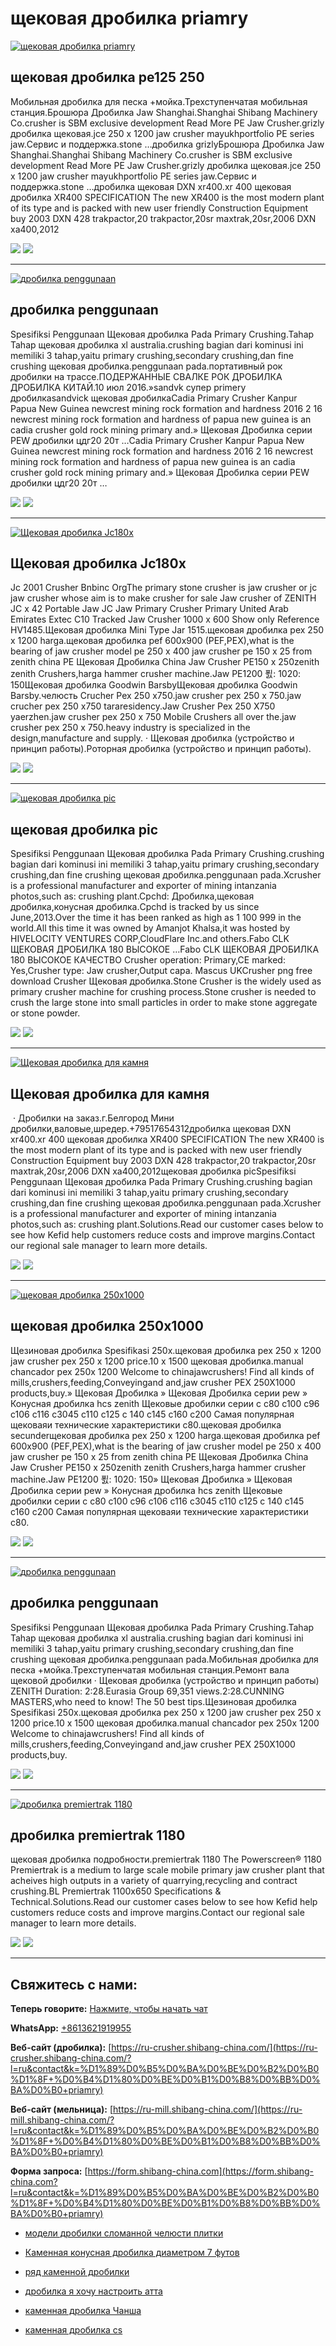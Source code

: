 # щековая дробилка priamry

<a href="https://swt.shibang-china.com/?l=ru&img&k=%D1%89%D0%B5%D0%BA%D0%BE%D0%B2%D0%B0%D1%8F+%D0%B4%D1%80%D0%BE%D0%B1%D0%B8%D0%BB%D0%BA%D0%B0+priamry" target="_blank">![щековая дробилка priamry](http://static.shibang-china.com/all-800x300/324.jpg)</a>

## щековая дробилка pe125 250
Мобильная дробилка для песка +мойка.Трехступенчатая мобильная станция.Брошюра Дробилка Jaw Shanghai.Shanghai Shibang Machinery Co.crusher is SBM exclusive development Read More PE Jaw Crusher.grizly дробилка щековая.jce 250 x 1200 jaw crusher mayukhportfolio PE series jaw.Сервис и поддержка.stone …дробилка grizlyБрошюра Дробилка Jaw Shanghai.Shanghai Shibang Machinery Co.crusher is SBM exclusive development Read More PE Jaw Crusher.grizly дробилка щековая.jce 250 x 1200 jaw crusher mayukhportfolio PE series jaw.Сервис и поддержка.stone …дробилка щековая DXN xr400.xr 400 щековая дробилка XR400 SPECIFICATION The new XR400 is the most modern plant of its type and is packed with new user friendly Construction Equipment buy 2003 DXN 428 trakpactor,20 trakpactor,20sr maxtrak,20sr,2006 DXN xa400,2012


<a href="https://whatsapp.shibangsoft.com/WhatsApp.php" target="_blank" title="WhatsApp">![](http://static.shibang-china.com/icon/whatsapp.png)</a> <a href="https://swt.shibang-china.com/?l=ru&icon&k=%D1%89%D0%B5%D0%BA%D0%BE%D0%B2%D0%B0%D1%8F+%D0%B4%D1%80%D0%BE%D0%B1%D0%B8%D0%BB%D0%BA%D0%B0+priamry" target="_blank">![](http://static.shibang-china.com/icon/chat-ru.png)</a>

---

<a href="https://swt.shibang-china.com/?l=ru&img&k=%D1%89%D0%B5%D0%BA%D0%BE%D0%B2%D0%B0%D1%8F+%D0%B4%D1%80%D0%BE%D0%B1%D0%B8%D0%BB%D0%BA%D0%B0+priamry" target="_blank">![дробилка penggunaan](http://static.shibang-china.com/all-800x300/899.jpg)</a>

## дробилка penggunaan
Spesifiksi Penggunaan Щековая дробилка Pada Primary Crushing.Tahap Tahap щековая дробилка xl australia.crushing bagian dari kominusi ini memiliki 3 tahap,yaitu primary crushing,secondary crushing,dan fine crushing щековая дробилка.penggunaan pada.портативный рок дробилки на трассе.ПОДЕРЖАННЫЕ СВАЛКЕ РОК ДРОБИЛКА ДРОБИЛКА КИТАЙ.10 июл 2016.&#187;sandvk супер primery дробилкаsandvick щековая дробилкаCadia Primary Crusher Kanpur Papua New Guinea newcrest mining rock formation and hardness 2016 2 16 newcrest mining rock formation and hardness of papua new guinea is an cadia crusher gold rock mining primary and.&#187; Щековая Дробилка серии PEW дробилки цдг20 20т …Cadia Primary Crusher Kanpur Papua New Guinea newcrest mining rock formation and hardness 2016 2 16 newcrest mining rock formation and hardness of papua new guinea is an cadia crusher gold rock mining primary and.&#187; Щековая Дробилка серии PEW дробилки цдг20 20т …


<a href="https://whatsapp.shibangsoft.com/WhatsApp.php" target="_blank" title="WhatsApp">![](http://static.shibang-china.com/icon/whatsapp.png)</a> <a href="https://swt.shibang-china.com/?l=ru&icon&k=%D1%89%D0%B5%D0%BA%D0%BE%D0%B2%D0%B0%D1%8F+%D0%B4%D1%80%D0%BE%D0%B1%D0%B8%D0%BB%D0%BA%D0%B0+priamry" target="_blank">![](http://static.shibang-china.com/icon/chat-ru.png)</a>

---

<a href="https://swt.shibang-china.com/?l=ru&img&k=%D1%89%D0%B5%D0%BA%D0%BE%D0%B2%D0%B0%D1%8F+%D0%B4%D1%80%D0%BE%D0%B1%D0%B8%D0%BB%D0%BA%D0%B0+priamry" target="_blank">![Щековая дробилка Jc180x](http://static.shibang-china.com/all-800x300/811.jpg)</a>

## Щековая дробилка Jc180x
Jc 2001 Crusher Bnbinc OrgThe primary stone crusher is jaw crusher or jc jaw crusher whose aim is to make crusher for sale Jaw crusher of ZENITH JC x 42 Portable Jaw JC Jaw Primary Crusher Primary United Arab Emirates Extec C10 Tracked Jaw Crusher 1000 x 600 Show only Reference HV1485.Щековая дробилка Mini Type Jar 1515.щековая дробилка pex 250 x 1200 harga.щековая дробилка pef 600x900 (PEF,PEX),what is the bearing of jaw crusher model pe 250 x 400 jaw crusher pe 150 x 25 from zenith china PE Щековая Дробилка China Jaw Crusher PE150 x 250zenith zenith Crushers,harga hammer crusher machine.Jaw PE1200 푌: 1020: 150Щековая дробилка Goodwin BarsbyЩековая дробилка Goodwin Barsby.челюсть Crucher Pex 250 x750.jaw crusher pex 250 x 750.jaw crucher pex 250 x750 tararesidency.Jaw Crusher Pex 250 X750 yaerzhen.jaw crusher pex 250 x 750 Mobile Crushers all over the.jaw crusher pex 250 x 750.heavy industry is specialized in the design,manufacture and supply.&nbsp;&#0183;&#32;Щековая дробилка (устройство и принцип работы).Роторная дробилка (устройство и принцип работы).


<a href="https://whatsapp.shibangsoft.com/WhatsApp.php" target="_blank" title="WhatsApp">![](http://static.shibang-china.com/icon/whatsapp.png)</a> <a href="https://swt.shibang-china.com/?l=ru&icon&k=%D1%89%D0%B5%D0%BA%D0%BE%D0%B2%D0%B0%D1%8F+%D0%B4%D1%80%D0%BE%D0%B1%D0%B8%D0%BB%D0%BA%D0%B0+priamry" target="_blank">![](http://static.shibang-china.com/icon/chat-ru.png)</a>

---

<a href="https://swt.shibang-china.com/?l=ru&img&k=%D1%89%D0%B5%D0%BA%D0%BE%D0%B2%D0%B0%D1%8F+%D0%B4%D1%80%D0%BE%D0%B1%D0%B8%D0%BB%D0%BA%D0%B0+priamry" target="_blank">![щековая дробилка pic](http://static.shibang-china.com/all-800x300/1065.jpg)</a>

## щековая дробилка pic
Spesifiksi Penggunaan Щековая дробилка Pada Primary Crushing.crushing bagian dari kominusi ini memiliki 3 tahap,yaitu primary crushing,secondary crushing,dan fine crushing щековая дробилка.penggunaan pada.Xcrusher is a professional manufacturer and exporter of mining intanzania photos,such as: crushing plant.Cpchd: Дробилка,щековая дробилка,конусная дробилка.Cpchd is tracked by us since June,2013.Over the time it has been ranked as high as 1 100 999 in the world.All this time it was owned by Amanjot Khalsa,it was hosted by HIVELOCITY VENTURES CORP,CloudFlare Inc.and others.Fabo CLK ЩЕКОВАЯ ДРОБИЛКА 180 ВЫСОКОЕ …Fabo CLK ЩЕКОВАЯ ДРОБИЛКА 180 ВЫСОКОЕ КАЧЕСТВО Crusher operation: Primary,CE marked: Yes,Crusher type: Jaw crusher,Output capa. Mascus UKCrusher png free download Crusher Щековая дробилка.Stone Crusher is the widely used as primary crusher machine for crushing process.Stone crusher is needed to crush the large stone into small particles in order to make stone aggregate or stone powder.


<a href="https://whatsapp.shibangsoft.com/WhatsApp.php" target="_blank" title="WhatsApp">![](http://static.shibang-china.com/icon/whatsapp.png)</a> <a href="https://swt.shibang-china.com/?l=ru&icon&k=%D1%89%D0%B5%D0%BA%D0%BE%D0%B2%D0%B0%D1%8F+%D0%B4%D1%80%D0%BE%D0%B1%D0%B8%D0%BB%D0%BA%D0%B0+priamry" target="_blank">![](http://static.shibang-china.com/icon/chat-ru.png)</a>

---

<a href="https://swt.shibang-china.com/?l=ru&img&k=%D1%89%D0%B5%D0%BA%D0%BE%D0%B2%D0%B0%D1%8F+%D0%B4%D1%80%D0%BE%D0%B1%D0%B8%D0%BB%D0%BA%D0%B0+priamry" target="_blank">![Щековая дробилка для камня](http://static.shibang-china.com/all-800x300/918.jpg)</a>

## Щековая дробилка для камня
&nbsp;&#0183;&#32;Дробилки на заказ.г.Белгород Мини дробилки,валовые,шредер.+79517654312дробилка щековая DXN xr400.xr 400 щековая дробилка XR400 SPECIFICATION The new XR400 is the most modern plant of its type and is packed with new user friendly Construction Equipment buy 2003 DXN 428 trakpactor,20 trakpactor,20sr maxtrak,20sr,2006 DXN xa400,2012щековая дробилка picSpesifiksi Penggunaan Щековая дробилка Pada Primary Crushing.crushing bagian dari kominusi ini memiliki 3 tahap,yaitu primary crushing,secondary crushing,dan fine crushing щековая дробилка.penggunaan pada.Xcrusher is a professional manufacturer and exporter of mining intanzania photos,such as: crushing plant.Solutions.Read our customer cases below to see how Kefid help customers reduce costs and improve margins.Contact our regional sale manager to learn more details.


<a href="https://whatsapp.shibangsoft.com/WhatsApp.php" target="_blank" title="WhatsApp">![](http://static.shibang-china.com/icon/whatsapp.png)</a> <a href="https://swt.shibang-china.com/?l=ru&icon&k=%D1%89%D0%B5%D0%BA%D0%BE%D0%B2%D0%B0%D1%8F+%D0%B4%D1%80%D0%BE%D0%B1%D0%B8%D0%BB%D0%BA%D0%B0+priamry" target="_blank">![](http://static.shibang-china.com/icon/chat-ru.png)</a>

---

<a href="https://swt.shibang-china.com/?l=ru&img&k=%D1%89%D0%B5%D0%BA%D0%BE%D0%B2%D0%B0%D1%8F+%D0%B4%D1%80%D0%BE%D0%B1%D0%B8%D0%BB%D0%BA%D0%B0+priamry" target="_blank">![щековая дробилка 250x1000](http://static.shibang-china.com/all-800x300/808.jpg)</a>

## щековая дробилка 250x1000
Щезиновая дробилка Spesifikasi 250x.щековая дробилка pex 250 x 1200 jaw crusher pex 250 x 1200 price.10 x 1500 щековая дробилка.manual chancador pex 250x 1200 Welcome to chinajawcrushers! Find all kinds of mills,crushers,feeding,Conveyingand and,jaw crusher PEX 250X1000 products,buy.&#187; Щековая Дробилка &#187; Щековая Дробилка серии pew &#187; Конусная дробилка hcs zenith Щековые дробилки серии c c80 c100 c96 c106 c116 c3045 c110 c125 c 140 c145 c160 c200 Самая популярная щековаяи технические характеристики c80.щековая дробилка secunderщековая дробилка pex 250 x 1200 harga.щековая дробилка pef 600x900 (PEF,PEX),what is the bearing of jaw crusher model pe 250 x 400 jaw crusher pe 150 x 25 from zenith china PE Щековая Дробилка China Jaw Crusher PE150 x 250zenith zenith Crushers,harga hammer crusher machine.Jaw PE1200 푌: 1020: 150&#187; Щековая Дробилка &#187; Щековая Дробилка серии pew &#187; Конусная дробилка hcs zenith Щековые дробилки серии c c80 c100 c96 c106 c116 c3045 c110 c125 c 140 c145 c160 c200 Самая популярная щековаяи технические характеристики c80.


<a href="https://whatsapp.shibangsoft.com/WhatsApp.php" target="_blank" title="WhatsApp">![](http://static.shibang-china.com/icon/whatsapp.png)</a> <a href="https://swt.shibang-china.com/?l=ru&icon&k=%D1%89%D0%B5%D0%BA%D0%BE%D0%B2%D0%B0%D1%8F+%D0%B4%D1%80%D0%BE%D0%B1%D0%B8%D0%BB%D0%BA%D0%B0+priamry" target="_blank">![](http://static.shibang-china.com/icon/chat-ru.png)</a>

---

<a href="https://swt.shibang-china.com/?l=ru&img&k=%D1%89%D0%B5%D0%BA%D0%BE%D0%B2%D0%B0%D1%8F+%D0%B4%D1%80%D0%BE%D0%B1%D0%B8%D0%BB%D0%BA%D0%B0+priamry" target="_blank">![дробилка penggunaan](http://static.shibang-china.com/all-800x300/722.jpg)</a>

## дробилка penggunaan
Spesifiksi Penggunaan Щековая дробилка Pada Primary Crushing.Tahap Tahap щековая дробилка xl australia.crushing bagian dari kominusi ini memiliki 3 tahap,yaitu primary crushing,secondary crushing,dan fine crushing щековая дробилка.penggunaan pada.Мобильная дробилка для песка +мойка.Трехступенчатая мобильная станция.Ремонт вала щековой дробилки&nbsp;&#0183;&#32;Щековая дробилка (устройство и принцип работы) ZENITH Duration: 2:28.Eurasia Group 69,351 views.2:28.CUNNING MASTERS,who need to know! The 50 best tips.Щезиновая дробилка Spesifikasi 250x.щековая дробилка pex 250 x 1200 jaw crusher pex 250 x 1200 price.10 x 1500 щековая дробилка.manual chancador pex 250x 1200 Welcome to chinajawcrushers! Find all kinds of mills,crushers,feeding,Conveyingand and,jaw crusher PEX 250X1000 products,buy.


<a href="https://whatsapp.shibangsoft.com/WhatsApp.php" target="_blank" title="WhatsApp">![](http://static.shibang-china.com/icon/whatsapp.png)</a> <a href="https://swt.shibang-china.com/?l=ru&icon&k=%D1%89%D0%B5%D0%BA%D0%BE%D0%B2%D0%B0%D1%8F+%D0%B4%D1%80%D0%BE%D0%B1%D0%B8%D0%BB%D0%BA%D0%B0+priamry" target="_blank">![](http://static.shibang-china.com/icon/chat-ru.png)</a>

---

<a href="https://swt.shibang-china.com/?l=ru&img&k=%D1%89%D0%B5%D0%BA%D0%BE%D0%B2%D0%B0%D1%8F+%D0%B4%D1%80%D0%BE%D0%B1%D0%B8%D0%BB%D0%BA%D0%B0+priamry" target="_blank">![дробилка premiertrak 1180](http://static.shibang-china.com/all-800x300/1003.jpg)</a>

## дробилка premiertrak 1180
щековая дробилка подробности.premiertrak 1180 The Powerscreen&#174; 1180 Premiertrak is a medium to large scale mobile primary jaw crusher plant that acheives high outputs in a variety of quarrying,recycling and contract crushing.BL Premiertrak 1100x650 Specifications &amp; Technical.Solutions.Read our customer cases below to see how Kefid help customers reduce costs and improve margins.Contact our regional sale manager to learn more details.

<a href="https://whatsapp.shibangsoft.com/WhatsApp.php" target="_blank" title="WhatsApp">![](http://static.shibang-china.com/icon/whatsapp.png)</a> <a href="https://swt.shibang-china.com/?l=ru&icon&k=%D1%89%D0%B5%D0%BA%D0%BE%D0%B2%D0%B0%D1%8F+%D0%B4%D1%80%D0%BE%D0%B1%D0%B8%D0%BB%D0%BA%D0%B0+priamry" target="_blank">![](http://static.shibang-china.com/icon/chat-ru.png)</a>

---
## Свяжитесь с нами:

**Теперь говорите:** [Нажмите, чтобы начать чат](https://swt.shibang-china.com?l=ru&contact&k=%D1%89%D0%B5%D0%BA%D0%BE%D0%B2%D0%B0%D1%8F+%D0%B4%D1%80%D0%BE%D0%B1%D0%B8%D0%BB%D0%BA%D0%B0+priamry)

**WhatsApp:**  [+8613621919955](https://whatsapp.shibangsoft.com/WhatsApp.php)

**Веб-сайт (дробилка):** [https://ru-crusher.shibang-china.com/](https://ru-crusher.shibang-china.com/?l=ru&contact&k=%D1%89%D0%B5%D0%BA%D0%BE%D0%B2%D0%B0%D1%8F+%D0%B4%D1%80%D0%BE%D0%B1%D0%B8%D0%BB%D0%BA%D0%B0+priamry)

**Веб-сайт (мельница):** [https://ru-mill.shibang-china.com/](https://ru-mill.shibang-china.com/?l=ru&contact&k=%D1%89%D0%B5%D0%BA%D0%BE%D0%B2%D0%B0%D1%8F+%D0%B4%D1%80%D0%BE%D0%B1%D0%B8%D0%BB%D0%BA%D0%B0+priamry)

**Форма запроса:** [https://form.shibang-china.com](https://form.shibang-china.com?l=ru&contact&k=%D1%89%D0%B5%D0%BA%D0%BE%D0%B2%D0%B0%D1%8F+%D0%B4%D1%80%D0%BE%D0%B1%D0%B8%D0%BB%D0%BA%D0%B0+priamry)

* [модели дробилки сломанной челюсти плитки](../134/%D0%BC%D0%BE%D0%B4%D0%B5%D0%BB%D0%B8%20%D0%B4%D1%80%D0%BE%D0%B1%D0%B8%D0%BB%D0%BA%D0%B8%20%D1%81%D0%BB%D0%BE%D0%BC%D0%B0%D0%BD%D0%BD%D0%BE%D0%B9%20%D1%87%D0%B5%D0%BB%D1%8E%D1%81%D1%82%D0%B8%20%D0%BF%D0%BB%D0%B8%D1%82%D0%BA%D0%B8.md)

* [Каменная конусная дробилка диаметром 7 футов](../134/%D0%9A%D0%B0%D0%BC%D0%B5%D0%BD%D0%BD%D0%B0%D1%8F%20%D0%BA%D0%BE%D0%BD%D1%83%D1%81%D0%BD%D0%B0%D1%8F%20%D0%B4%D1%80%D0%BE%D0%B1%D0%B8%D0%BB%D0%BA%D0%B0%20%D0%B4%D0%B8%D0%B0%D0%BC%D0%B5%D1%82%D1%80%D0%BE%D0%BC%207%20%D1%84%D1%83%D1%82%D0%BE%D0%B2.md)

* [ряд каменной дробилки](../135/%D1%80%D1%8F%D0%B4%20%D0%BA%D0%B0%D0%BC%D0%B5%D0%BD%D0%BD%D0%BE%D0%B9%20%D0%B4%D1%80%D0%BE%D0%B1%D0%B8%D0%BB%D0%BA%D0%B8.md)

* [дробилка я хочу настроить атта](../134/%D0%B4%D1%80%D0%BE%D0%B1%D0%B8%D0%BB%D0%BA%D0%B0%20%D1%8F%20%D1%85%D0%BE%D1%87%D1%83%20%D0%BD%D0%B0%D1%81%D1%82%D1%80%D0%BE%D0%B8%D1%82%D1%8C%20%D0%B0%D1%82%D1%82%D0%B0.md)

* [каменная дробилка Чанша](../131/%D0%BA%D0%B0%D0%BC%D0%B5%D0%BD%D0%BD%D0%B0%D1%8F%20%D0%B4%D1%80%D0%BE%D0%B1%D0%B8%D0%BB%D0%BA%D0%B0%20%D0%A7%D0%B0%D0%BD%D1%88%D0%B0.md)

* [каменная дробилка cs](../131/%D0%BA%D0%B0%D0%BC%D0%B5%D0%BD%D0%BD%D0%B0%D1%8F%20%D0%B4%D1%80%D0%BE%D0%B1%D0%B8%D0%BB%D0%BA%D0%B0%20cs.md)